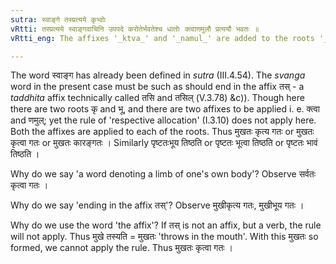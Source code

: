 ```yaml
---
sutra: स्वाङ्गे तस्प्रत्यये कृभ्वोः
vRtti: तस्प्रत्यये स्वाङ्गवाचिनि उपपदे करोतेर्भवतेश्च धातोः क्त्वाणमुलौ प्रत्ययौ भवतः ॥
vRtti_eng: The affixes '_ktva_' and '_namul_' are added to the roots '_kri_' (to make) and '_bhu_' (to become), in composition with a word denoting a member of one's own body; when the affix '_tas_' is joined thereto.

---
```

The word स्वाङ्ग has already been defined in _sutra_ (III.4.54). The _svanga_ word in the present case must be such as should end in the affix तस् - a _taddhita_ affix technically called तसि and तसिल् (V.3.78) &c)). Though here there are two roots कृ and भू, and there are two affixes to be applied i. e. क्त्वा and णमुल्; yet the rule of 'respective allocation' (I.3.10) does not apply here. Both the affixes are applied to each of the roots. Thus मुखतः कृत्य गतः or मुखतः कृत्वा गतः or मुखतः कारङ्गतः । Similarly पृष्टतःभूय तिष्ठति or पृष्टतः भूत्वा तिष्ठति or पृष्टतः भावं तिष्ठति ।

Why do we say 'a word denoting a limb of one's own body'? Observe सर्वतः कृत्वा गतः ।

Why do we say 'ending in the affix तस्'? Observe मुखीकृत्य गतः, मुखीभूय गतः ।

Why do we use the word 'the affix'? If तस् is not an affix, but a verb, the rule will not apply. Thus मुखे तस्यति = मुखतः 'throws in the mouth'. With this मुखतः so formed, we cannot apply the rule. Thus मुखतः कृत्वा गतः ।